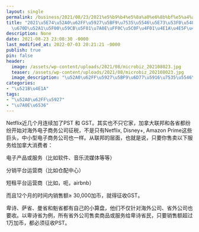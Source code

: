 ```yaml
---
layout: single
permalink: /business/2021/08/23/2021%e5%b9%b4%e5%8a%a0%e6%8b%bf%e5%a4%a7%e5%af%b9%e7%94%b5%e5%95%86%e5%b9%b3%e5%8f%b0%e5%92%8c%e6%95%b0%e7%a0%81%e6%9c%8d%e5%8a%a1%e5%bc%80%e5%a7%8b%e5%be%81%e7%a8%8e%ef%bc%8c%e5%b0%8f%e4%bc%81/
title: "2021\u5E74\u52A0\u62FF\u5927\u5BF9\u7535\u5546\u5E73\u53F0\u548C\u6570\u7801\
  \u670D\u52A1\u5F00\u59CB\u5F81\u7A0E\uFF0C\u5C0F\u4F01\u4E1A\u4E5F\u4E0D\u4F8B\u5916"
description: None
date: 2021-08-23 23:08:30 -0000
last_modified_at: 2022-07-03 20:21:21 -0000
publish: true
pin: false
header:
  image: /assets/wp-content/uploads/2021/08/microbiz_202108023.jpg
  teaser: /assets/wp-content/uploads/2021/08/microbiz_202108023.jpg
  image_description: "\u52A0\u62FF\u5927\u5BF9\u6D77\u5916\u7535\u5546\u6570\u7801\u4F01\u4E1A\u5F81"
categories:
- "\u521B\u4E1A"
tags:
- "\u52A0\u62FF\u5927"
- "\u7A0E\u6536"
---
```

Netflix近几个月连续加了PST 和 GST。其实也不只它家，加拿大联邦和各省都纷纷开始对海外电子商务公司征税，不是只有Netflix, Disney+, Amazon Prime这些巨头，中小型电子商务公司也一样。从联邦的层面，也就是说，只要你售卖以下服务给加拿大消费者：

电子产品或服务（比如软件、音乐流媒体等等）

分销平台运营商（比如仓配中心）

短租平台运营商（比如，呃，airbnb）

而且12个月的时间内销售额≥ 30,000加币，就得征收GST。

卑诗、萨省、曼省和魁省都有自己的小算盘，他们不仅针对海外公司、省外公司也要收。以卑诗省为例，所有省外公司售卖商品或服务给卑诗省民，只要销售额超过1万加币，都必须征收PST。
